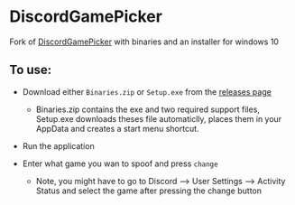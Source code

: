 # DiscordGamePicker
Fork of [DiscordGamePicker](https://github.com/TichShowers/DiscordGamePicker) with binaries and an installer for windows 10 

## To use:

- Download either `Binaries.zip` or `Setup.exe` from the [releases page](https://github.com/TheBozzz34/DiscordGamePicker/releases/latest)
  - Binaries.zip contains the exe and two required support files, Setup.exe downloads theses file automaticlly, places them in your AppData and creates a start menu shortcut.
  
- Run the application

- Enter what game you wan to spoof and press `change`
  - Note, you might have to go to Discord --> User Settings --> Activity Status and select the game after pressing the change button
